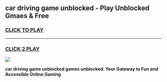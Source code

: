 
## car driving game unblocked - Play Unblocked Gmaes & Free
<h3>
<a href="https://news.freeplayer.one?title=car_driving_game_unblocked&ref=16F">CLICK TO PLAY</a></h3>
<hr>

<h3>
<a href="https://news.freeplayer.one?title=car_driving_game_unblocked&ref=16F">CLICK 2 PLAY</a>
  
</h3>

<a href="https://news.freeplayer.one?title=car_driving_game_unblocked&ref=16F/"><img src="https://clearcache.store/games.png"></a>


**car driving game unblocked games unblocked: Your Gateway to Fun and Accessible Online Gaming**
